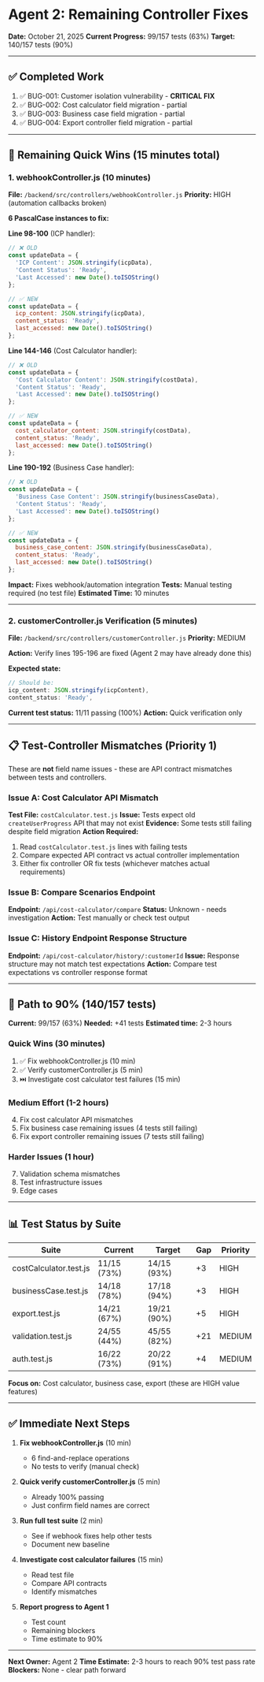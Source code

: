 # Agent 2: Remaining Controller Fixes
**Date:** October 21, 2025
**Current Progress:** 99/157 tests (63%)
**Target:** 140/157 tests (90%)

---

## ✅ Completed Work

1. ✅ BUG-001: Customer isolation vulnerability - **CRITICAL FIX**
2. ✅ BUG-002: Cost calculator field migration - partial
3. ✅ BUG-003: Business case field migration - partial
4. ✅ BUG-004: Export controller field migration - partial

---

## 🔴 Remaining Quick Wins (15 minutes total)

### 1. webhookController.js (10 minutes)
**File:** `/backend/src/controllers/webhookController.js`
**Priority:** HIGH (automation callbacks broken)

**6 PascalCase instances to fix:**

**Line 98-100** (ICP handler):
```javascript
// ❌ OLD
const updateData = {
  'ICP Content': JSON.stringify(icpData),
  'Content Status': 'Ready',
  'Last Accessed': new Date().toISOString()
};

// ✅ NEW
const updateData = {
  icp_content: JSON.stringify(icpData),
  content_status: 'Ready',
  last_accessed: new Date().toISOString()
};
```

**Line 144-146** (Cost Calculator handler):
```javascript
// ❌ OLD
const updateData = {
  'Cost Calculator Content': JSON.stringify(costData),
  'Content Status': 'Ready',
  'Last Accessed': new Date().toISOString()
};

// ✅ NEW
const updateData = {
  cost_calculator_content: JSON.stringify(costData),
  content_status: 'Ready',
  last_accessed: new Date().toISOString()
};
```

**Line 190-192** (Business Case handler):
```javascript
// ❌ OLD
const updateData = {
  'Business Case Content': JSON.stringify(businessCaseData),
  'Content Status': 'Ready',
  'Last Accessed': new Date().toISOString()
};

// ✅ NEW
const updateData = {
  business_case_content: JSON.stringify(businessCaseData),
  content_status: 'Ready',
  last_accessed: new Date().toISOString()
};
```

**Impact:** Fixes webhook/automation integration
**Tests:** Manual testing required (no test file)
**Estimated Time:** 10 minutes

---

### 2. customerController.js Verification (5 minutes)
**File:** `/backend/src/controllers/customerController.js`
**Priority:** MEDIUM

**Action:** Verify lines 195-196 are fixed (Agent 2 may have already done this)

**Expected state:**
```javascript
// Should be:
icp_content: JSON.stringify(icpContent),
content_status: 'Ready',
```

**Current test status:** 11/11 passing (100%)
**Action:** Quick verification only

---

## 📋 Test-Controller Mismatches (Priority 1)

These are **not** field name issues - these are API contract mismatches between tests and controllers.

### Issue A: Cost Calculator API Mismatch
**Test File:** `costCalculator.test.js`
**Issue:** Tests expect old `createUserProgress` API that may not exist
**Evidence:** Some tests still failing despite field migration
**Action Required:**
1. Read `costCalculator.test.js` lines with failing tests
2. Compare expected API contract vs actual controller implementation
3. Either fix controller OR fix tests (whichever matches actual requirements)

### Issue B: Compare Scenarios Endpoint
**Endpoint:** `/api/cost-calculator/compare`
**Status:** Unknown - needs investigation
**Action:** Test manually or check test output

### Issue C: History Endpoint Response Structure
**Endpoint:** `/api/cost-calculator/history/:customerId`
**Issue:** Response structure may not match test expectations
**Action:** Compare test expectations vs controller response format

---

## 🎯 Path to 90% (140/157 tests)

**Current:** 99/157 (63%)
**Needed:** +41 tests
**Estimated time:** 2-3 hours

### Quick Wins (30 minutes)
1. ✅ Fix webhookController.js (10 min)
2. ✅ Verify customerController.js (5 min)
3. ⏭️ Investigate cost calculator test failures (15 min)

### Medium Effort (1-2 hours)
4. Fix cost calculator API mismatches
5. Fix business case remaining issues (4 tests still failing)
6. Fix export controller remaining issues (7 tests still failing)

### Harder Issues (1 hour)
7. Validation schema mismatches
8. Test infrastructure issues
9. Edge cases

---

## 📊 Test Status by Suite

| Suite | Current | Target | Gap | Priority |
|-------|---------|--------|-----|----------|
| costCalculator.test.js | 11/15 (73%) | 14/15 (93%) | +3 | HIGH |
| businessCase.test.js | 14/18 (78%) | 17/18 (94%) | +3 | HIGH |
| export.test.js | 14/21 (67%) | 19/21 (90%) | +5 | HIGH |
| validation.test.js | 24/55 (44%) | 45/55 (82%) | +21 | MEDIUM |
| auth.test.js | 16/22 (73%) | 20/22 (91%) | +4 | MEDIUM |

**Focus on:** Cost calculator, business case, export (these are HIGH value features)

---

## ✅ Immediate Next Steps

1. **Fix webhookController.js** (10 min)
   - 6 find-and-replace operations
   - No tests to verify (manual check)

2. **Quick verify customerController.js** (5 min)
   - Already 100% passing
   - Just confirm field names are correct

3. **Run full test suite** (2 min)
   - See if webhook fixes help other tests
   - Document new baseline

4. **Investigate cost calculator failures** (15 min)
   - Read test file
   - Compare API contracts
   - Identify mismatches

5. **Report progress to Agent 1**
   - Test count
   - Remaining blockers
   - Time estimate to 90%

---

**Next Owner:** Agent 2
**Time Estimate:** 2-3 hours to reach 90% test pass rate
**Blockers:** None - clear path forward
